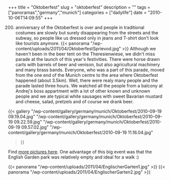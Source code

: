 +++
title = "Oktoberfest"
slug = "oktoberfest"
description = ""
tags = ["panoramas","germany","munich"]
categories = ["dailylife"]
date = "2010-10-06T14:09:55"
+++

200. anniversary of the Oktoberfest is over and people in traditional costumes are slowly but surely
disappearing from the streets and the subway, so people like us dressed only in jeans and T-shirt
don't look like tourists anymore. {{< panorama "/wp-content/uploads/2011/04/OktoberfestSprievod.jpg"  >}}
Although we haven't been in the beer tent on the Theresienwiese, we didn't miss parade at the launch
of this year's festivities. There were horse drawn carts with barrels of beer and venison, but also
agricultural machinery and many brass bands. Everyone, who was a part of this parade, moved from
the one end of the Munich centre to the area where Oktoberfest happened (about 3.5km). Well, there
were realy many people and the parade lasted three hours. We watched all the people from a balcony
at Andrej's boss appartment with a lot of other known and unknown people and we ate typical white
sausages with sweet Bavarian mustard and cheese, salad, pretzels and of course we drank beer.

{{< gallery
    "/wp-content/gallery/germany/munich/Oktoberfest/2010-09-19 09.19.04.jpg"
    "/wp-content/gallery/germany/munich/Oktoberfest/2010-09-19 09.22.59.jpg"
    "/wp-content/gallery/germany/munich/Oktoberfest/2010-09-19 09.57.02.jpg"
    "/wp-content/gallery/germany/munich/Oktoberfest/2010-09-19 11.16.04.jpg"
>}}

Find <a title="Oktoberfest" href="http://www.ajka-andrej.com/gallery/germany/munich/oktoberfest/"
target="_blank">more pictures here</a>. One advantage of this big event was that the English Garden
park was relatively empty and ideal for a walk :)

{{< panorama "/wp-content/uploads/2011/04/EnglischerGarten1.jpg"  >}}
{{< panorama "/wp-content/uploads/2011/04/EnglischerGarten2.jpg"  >}}
